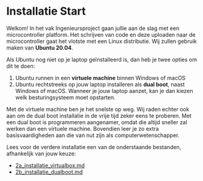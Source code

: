 # Installatie Start

Welkom! 
In het vak Ingenieursproject gaan jullie aan de slag met een microcontroller platform.
Het schrijven van code en deze uploaden naar de microcontroller gaat het vlotste met een Linux distributie. Wij zullen gebruik maken van **Ubuntu 20.04**.

Als Ubuntu nog niet op je laptop geïnstalleerd is, dan heb je twee opties om dit te doen:

1. Ubuntu runnen in een **virtuele machine** binnen Windows of macOS
2. Ubuntu rechtstreeks op jouw laptop installeren als **dual boot**, naast Windows of macOS. Wanneer je jouw laptop aanzet, kan je dan kiezen welk besturingsysteem moet opstarten.

Met de virtuele machine ben je het snelste op weg. Wij raden echter ook aan om de dual boot installatie in de vrije tijd zeker eens te proberen. Met een dual boot is programmeren aangenamer, omdat die altijd sneller zal werken dan een virtuele machine. Bovendien leer je zo extra basisvaardigheden aan die van nut zijn als computerwetenschapper.

Lees voor de verdere installatie een van de onderstaande bestanden, afhankelijk van jouw keuze:
* [2a_installatie_virtualbox.md](https://github.com/Victorlouisdg/microcontrollers/blob/main/installatie/2a_installatie_virtualbox.md)
* [2b_installatie_dualboot.md](https://github.com/Victorlouisdg/microcontrollers/blob/main/installatie/2b_installatie_dualboot.md)
